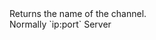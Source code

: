 <function name="GetName" parent="CNetChan" type="classfunc">
	<description>
		Returns the name of the channel.<br>
		Normally `ip:port`
		<added version="0.7"></added>
	</description>
	<realm>Server</realm>
	<rets>
		<ret name="name" type="string"></ret>
	</rets>
</function>